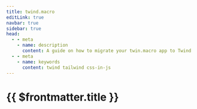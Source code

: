 ```yaml
---
title: twind.macro
editLink: true
navbar: true
sidebar: true
head:
  - - meta
    - name: description
      content: A guide on how to migrate your twin.macro app to Twind
  - - meta
    - name: keywords
      content: twind tailwind css-in-js
---
```


# {{ $frontmatter.title }}

<UnderConstruction />

